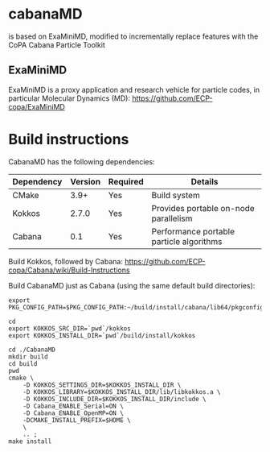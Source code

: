 # cabanaMD

is based on ExaMiniMD, modified to incrementally replace features with
the CoPA Cabana Particle Toolkit



## ExaMiniMD

ExaMiniMD is a proxy application and research vehicle for 
particle codes, in particular Molecular Dynamics (MD): 
https://github.com/ECP-copa/ExaMiniMD



# Build instructions

CabanaMD has the following dependencies:

|Dependency | Version | Required | Details|
|---------- | ------- |--------  |------- |
|CMake      | 3.9+    | Yes      | Build system
|Kokkos     | 2.7.0   | Yes      | Provides portable on-node parallelism
|Cabana     | 0.1     | Yes      | Performance portable particle algorithms


Build Kokkos, followed by Cabana:
https://github.com/ECP-copa/Cabana/wiki/Build-Instructions

Build CabanaMD just as Cabana (using the same default build directories):
```
export PKG_CONFIG_PATH=$PKG_CONFIG_PATH:~/build/install/cabana/lib64/pkgconfig

cd
export KOKKOS_SRC_DIR=`pwd`/kokkos
export KOKKOS_INSTALL_DIR=`pwd`/build/install/kokkos

cd ./CabanaMD
mkdir build
cd build
pwd
cmake \
    -D KOKKOS_SETTINGS_DIR=$KOKKOS_INSTALL_DIR \
    -D KOKKOS_LIBRARY=$KOKKOS_INSTALL_DIR/lib/libkokkos.a \
    -D KOKKOS_INCLUDE_DIR=$KOKKOS_INSTALL_DIR/include \
    -D Cabana_ENABLE_Serial=ON \
    -D Cabana_ENABLE_OpenMP=ON \
    -DCMAKE_INSTALL_PREFIX=$HOME \
    \
    .. ;
make install
```